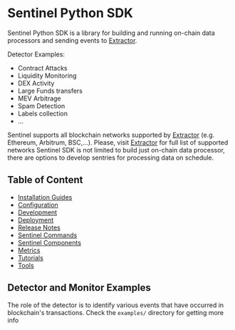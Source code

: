 # Sentinel Python SDK

Sentinel Python SDK is a library for building and running on-chain data processors and sending events to [Extractor](https://extractor.live).

  Detector Examples:

- Contract Attacks
- Liquidity Monitoring
- DEX Activity
- Large Funds transfers
- MEV Arbitrage
- Spam Detection
- Labels collection
- ...

Sentinel supports all blockchain networks supported by [Extractor](https://extractor.live) (e.g. Ethereum, Arbitrum, BSC,...). Please, visit [Extractor](https://extractor.live) for full list of supported networks
Sentinel SDK is not limited to build just on-chain data processor, there are options to develop sentries for processing data on schedule.

## Table of Content

- [Installation Guides](Install/Install.md)
- [Configuration](Configuration/Index.md)
- [Development](Development/Index.md)
- [Deployment](Deployment/Index.md)
- [Release Notes](Releases/Release-Notes.md)
- [Sentinel Commands](Commands/Index.md)
- [Sentinel Components](Components/Index.md)
- [Metrics](Metrics/Index.md)
- [Tutorials](Tutorials/Index.md)
- [Tools](Tools/Index.md)

## Detector and Monitor Examples

The role of the detector is to identify various events that have occurred in blockchain's transactions. Check the `examples/` directory for getting more info
